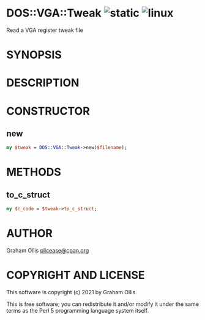 # DOS::VGA::Tweak ![static](https://github.com/uperl/DOS-VGA-Tweak/workflows/static/badge.svg) ![linux](https://github.com/uperl/DOS-VGA-Tweak/workflows/linux/badge.svg)

Read a VGA register tweak file

# SYNOPSIS

# DESCRIPTION

# CONSTRUCTOR

## new

```perl
my $tweak = DOS::VGA::Tweak->new($filename);
```

# METHODS

## to\_c\_struct

```perl
my $c_code = $tweak->to_c_struct;
```

# AUTHOR

Graham Ollis <plicease@cpan.org>

# COPYRIGHT AND LICENSE

This software is copyright (c) 2021 by Graham Ollis.

This is free software; you can redistribute it and/or modify it under
the same terms as the Perl 5 programming language system itself.
